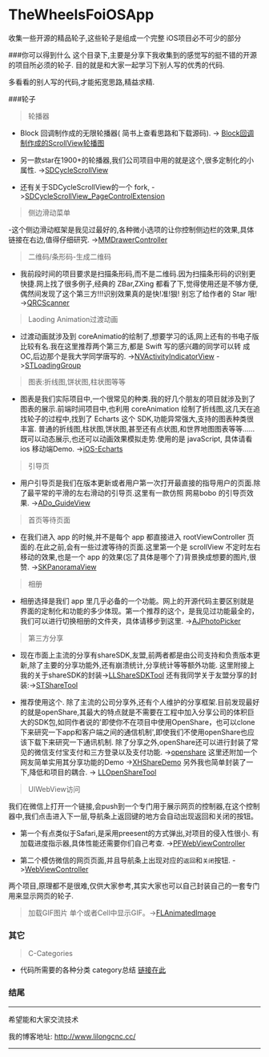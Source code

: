 # TheWheelsFoiOSApp
收集一些开源的精品轮子,这些轮子是组成一个完整 iOS项目必不可少的部分

###你可以得到什么
这个目录下,主要是分享下我收集到的感觉写的挺不错的开源的项目所必须的轮子. 目的就是和大家一起学习下别人写的优秀的代码.

多看看的别人写的代码,才能拓宽思路,精益求精.


###轮子
> 轮播器

- Block 回调制作成的无限轮播器( 简书上查看思路和下载源码).  -> [Block回调制作成的ScrollView轮播图](http://www.jianshu.com/p/c854f89d8be0)

- 另一款star在1900+的轮播器,我们公司项目中用的就是这个,很多定制化的小属性. ->[SDCycleScrollView](https://github.com/gsdios/SDCycleScrollView)
- 还有关于SDCycleScrollView的一个 fork, ->[SDCycleScrollView_PageControlExtension](https://github.com/lilongcnc/SDCycleScrollView_PageControlExtension)


> 侧边滑动菜单

-这个侧边滑动框架是我见过最好的,各种微小选项的让你控制侧边栏的效果,具体链接在右边,值得仔细研究. ->[MMDrawerController](https://github.com/mutualmobile/MMDrawerController)


> 二维码/条形码-生成二维码

- 我前段时间的项目要求是扫描条形码,而不是二维码.因为扫描条形码的识别更快捷.网上找了很多例子,经典的 ZBar,ZXing 都看了下,觉得使用还是不够方便,偶然间发现了这个第三方!!!识别效果真的是快!准!狠! 别忘了给作者的 Star 哦! ->[QRCScanner](https://github.com/zhangfeidev/QRCScanner)

> Laoding Animation过渡动画

- 过渡动画就涉及到 coreAnimatio的绘制了,想要学习的话,网上还有的书电子版比较有名.我在这里推荐两个第三方,都是 Swift 写的感兴趣的同学可以转 成 OC,后边那个是我大学同学唐写的.  ->[NVActivityIndicatorView](https://github.com/ninjaprox/NVActivityIndicatorView)   ->[STLoadingGroup](https://github.com/saitjr/STLoadingGroup)


> 图表:折线图,饼状图,柱状图等等

- 图表是我们实际项目中,一个很常见的种类.我的好几个朋友的项目就涉及到了图表的展示.前端时间项目中,也利用 coreAnimation 绘制了折线图,这几天在追找轮子的过程中,找到了 Echarts 这个 SDK,功能异常强大,支持的图表种类很丰富. 普通的折线图,柱状图,饼状图,甚至还有点状图,和世界地图图表等等......既可以动态展示,也还可以动画效果模拟走势.使用的是 javaScript, 具体请看 ios 移动端Demo.  ->[iOS-Echarts](https://github.com/Pluto-Y/iOS-Echarts)


> 引导页

- 用户引导页是我们在版本更新或者用户第一次打开最直接的指导用户的页面.除了最平常的平滑的左右滑动的引导页.这里有一款仿照 网易bobo 的引导页效果. ->[ADo_GuideView](https://github.com/Nododo/ADo_GuideView)

> 首页等待页面

- 在我们进入 app 的时候,并不是每个 app 都直接进入 rootViewController 页面的.在此之前,会有一些过渡等待的页面.这里第一个是 scrollView 不定时左右移动的效果,也是一个 app 的效果(忘了具体是哪个了)背景换成想要的图片,很赞. ->[SKPanoramaView](https://github.com/sachinkesiraju/SKPanoramaView)

> 相册

- 相册选择是我们 app 里几乎必备的一个功能。网上的开源代码主要区别就是界面的定制化和功能的多少体现。第一个推荐的这个，是我见过功能最全的，我们可以进行切换相册的文件夹，具体请移步到这里. ->[AJPhotoPicker](https://github.com/alienjun/AJPhotoPicker)

> 第三方分享

- 现在市面上主流的分享有shareSDK,友盟,前两者都是由公司支持和负责版本更新,除了主要的分享功能外,还有崩溃统计,分享统计等等额外功能. 这里附接上我的关于shareSDK的封装->[LLShareSDKTool](https://github.com/lilongcnc/LLShareSDKTool)  还有我同学关于友盟分享的封装:->[STShareTool](https://github.com/saitjr/STShareTool)

- 推荐使用这个. 除了主流的公司分享外,还有个人维护的分享框架.目前发现最好的就是openShare,其最大的特点就是不需要在工程中加入分享公司的体积巨大的SDK包,如同作者说的'即使你不在项目中使用OpenShare，也可以clone下来研究一下app和客户端之间的通信机制',即使我们不使用openShare也应该下载下来研究一下通讯机制. 除了分享之外,openShare还可以进行封装了常见的微信支付宝支付和三方登录以及支付功能. ->[openshare](https://github.com/100apps/openshare)  这里还附加一个网友简单实用其分享功能的Demo ->[XHShareDemo](https://github.com/XHTeng/XHShareDemo)
   另外我也简单封装了一下,降低和项目的耦合. -> [LLOpenShareTool](https://github.com/lilongcnc/LLOpenShareTool)


> UIWebView访问

我们在微信上打开一个链接,会push到一个专门用于展示网页的控制器,在这个控制器中,我们点击进入下一层,导航条上返回键的地方会自动出现返回和关闭的按钮。

- 第一个有点类似于Safari,是采用preesent的方式弹出,对项目的侵入性很小. 有加载进度指示器,具体性能还需要你们自己考查. ->[PFWebViewController](https://github.com/PerfectFreeze/PFWebViewController)

- 第二个模仿微信的网页页面,并且导航条上出现对应的`返回`和`关闭`按钮. ->[WebViewController](https://github.com/Zws-China/WebViewController)

两个项目,原理都不是很难,仅供大家参考,其实大家也可以自己封装自己的一套专门用来显示网页的轮子.

> 加载GIF图片
   单个或者Cell中显示GIF。->[FLAnimatedImage](https://github.com/Flipboard/FLAnimatedImage)

### 其它
> C-Categories

- 代码所需要的各种分类 category总结 [ 链接在此](https://github.com/shaojiankui/iOS-Categories)


### 结尾
---
希望能和大家交流技术

我的博客地址: <http://www.lilongcnc.cc/>

---


